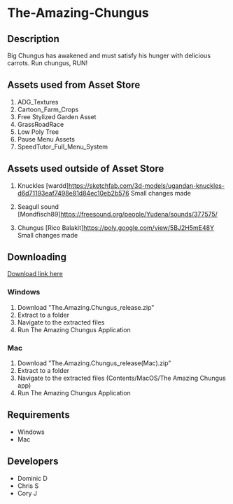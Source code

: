 # The-Amazing-Chungus

## Description
Big Chungus has awakened and must satisfy his hunger with delicious carrots. Run chungus, RUN!

## Assets used from Asset Store
1. ADG_Textures
2. Cartoon_Farm_Crops
3. Free Stylized Garden Asset
4. GrassRoadRace
5. Low Poly Tree
6. Pause Menu Assets
7. SpeedTutor_Full_Menu_System
## Assets used outside of Asset Store
1. Knuckles
[wardd]https://sketchfab.com/3d-models/ugandan-knuckles-d6d71193eaf7498e81d84ec10eb2b576
Small changes made

2. Seagull sound
[Mondfisch89]https://freesound.org/people/Yudena/sounds/377575/

3. Chungus
[Rico Balakit]https://poly.google.com/view/5BJ2H5mE48Y
Small changes made


## Downloading 
[Download link here](https://github.com/syncronard/The-Amazing-Chungus/releases/tag/v1.0)
### Windows
1. Download "The.Amazing.Chungus_release.zip"
2. Extract to a folder
3. Navigate to the extracted files
4. Run The Amazing Chungus Application
### Mac
1. Download "The.Amazing.Chungus_release(Mac).zip"
2. Extract to a folder
3. Navigate to the extracted files (Contents/MacOS/The Amazing Chungus app)
4. Run The Amazing Chungus Application

## Requirements
* Windows 
* Mac

## Developers
* Dominic D
* Chris S
* Cory J

